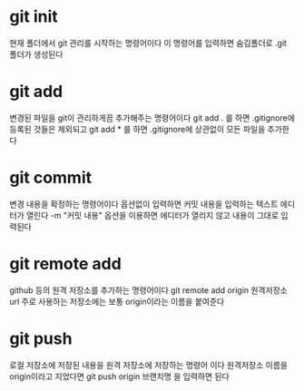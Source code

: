 # git init
현재 폴더에서 git 관리를 시작하는 명령어이다
이 명령어를 입력하면 숨김폴더로 .git 폴더가 생성된다

# git add
변경된 파일을 git이 관리하게끔 추가해주는 명령어이다
git add . 를 하면 .gitignore에 등록된 것들은 제외되고
git add * 를 하면 .gitignore에 상관없이 모든 파일을 추가한다

# git commit
변경 내용을 확정하는 명령어이다
옵션없이 입력하면 커밋 내용을 입력하는 텍스트 에디터가 열린다
-m "커밋 내용" 옵션을 이용하면 에디터가 열리지 않고 내용이 그대로 입력된다

# git remote add
github 등의 원격 저장소를 추가하는 명령어이다
git remote add origin 원격저장소url
주로 사용하는 저장소에는 보통 origin이라는 이름을 붙여준다

# git push
로컬 저장소에 저장된 내용을 원격 저장소에 저장하는 명령어 이다
원격저장소 이름을 origin이라고 지었다면 git push origin 브랜치명
을 입력하면 된다
